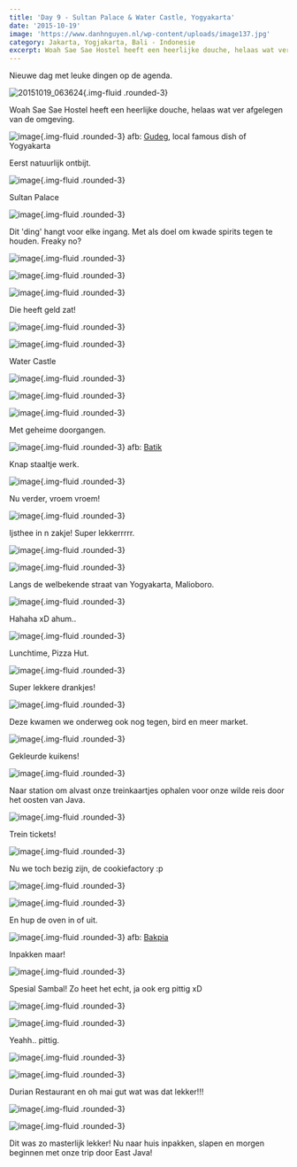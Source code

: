 ```yaml
---
title: 'Day 9 - Sultan Palace & Water Castle, Yogyakarta'
date: '2015-10-19'
image: 'https://www.danhnguyen.nl/wp-content/uploads/image137.jpg'
category: Jakarta, Yogjakarta, Bali - Indonesie
excerpt: Woah Sae Sae Hostel heeft een heerlijke douche, helaas wat ver afgelegen van de omgeving...
---
```


Nieuwe dag met leuke dingen op de agenda.

![20151019_063624](https://www.danhnguyen.nl/wp-content/uploads/20151019_063624-1024x576.jpg){.img-fluid .rounded-3}

Woah Sae Sae Hostel heeft een heerlijke douche, helaas wat ver afgelegen van de omgeving.

![image](https://www.danhnguyen.nl/wp-content/uploads/image161-1024x576.jpg){.img-fluid .rounded-3} afb: [Gudeg](https://en.m.wikipedia.org/wiki/Gudeg), local famous dish of Yogyakarta

Eerst natuurlijk ontbijt.

![image](https://www.danhnguyen.nl/wp-content/uploads/image119-1024x576.jpg){.img-fluid .rounded-3}

Sultan Palace

![image](https://www.danhnguyen.nl/wp-content/uploads/image120-1024x576.jpg){.img-fluid .rounded-3}

Dit 'ding' hangt voor elke ingang. Met als doel om kwade spirits tegen te houden. Freaky no?

![image](https://www.danhnguyen.nl/wp-content/uploads/image121-e1445261594172-1024x1820.jpg){.img-fluid .rounded-3}

![image](https://www.danhnguyen.nl/wp-content/uploads/image124-1024x576.jpg){.img-fluid .rounded-3}

![image](https://www.danhnguyen.nl/wp-content/uploads/image125-1024x576.jpg){.img-fluid .rounded-3}

Die heeft geld zat!

![image](https://www.danhnguyen.nl/wp-content/uploads/image127-1024x576.jpg){.img-fluid .rounded-3}

![image](https://www.danhnguyen.nl/wp-content/uploads/image129-1024x576.jpg){.img-fluid .rounded-3}

Water Castle

![image](https://www.danhnguyen.nl/wp-content/uploads/image165-1024x576.jpg){.img-fluid .rounded-3}

![image](https://www.danhnguyen.nl/wp-content/uploads/image163-1024x576.jpg){.img-fluid .rounded-3}

![image](https://www.danhnguyen.nl/wp-content/uploads/image136-1024x576.jpg){.img-fluid .rounded-3}

Met geheime doorgangen.

![image](https://www.danhnguyen.nl/wp-content/uploads/image135-1024x576.jpg){.img-fluid .rounded-3} afb: [Batik](https://en.m.wikipedia.org/wiki/Batik)

Knap staaltje werk.

![image](https://www.danhnguyen.nl/wp-content/uploads/image137-1024x576.jpg){.img-fluid .rounded-3}

Nu verder, vroem vroem!

![image](https://www.danhnguyen.nl/wp-content/uploads/image138-1024x576.jpg){.img-fluid .rounded-3}

Ijsthee in n zakje! Super lekkerrrrr.

![image](https://www.danhnguyen.nl/wp-content/uploads/image145-1024x576.jpg){.img-fluid .rounded-3}

![image](https://www.danhnguyen.nl/wp-content/uploads/image146-1024x576.jpg){.img-fluid .rounded-3}

Langs de welbekende straat van Yogyakarta, Malioboro.

![image](https://www.danhnguyen.nl/wp-content/uploads/image144-1024x576.jpg){.img-fluid .rounded-3}

Hahaha xD ahum..

![image](https://www.danhnguyen.nl/wp-content/uploads/image143-1024x576.jpg){.img-fluid .rounded-3}

Lunchtime, Pizza Hut.

![image](https://www.danhnguyen.nl/wp-content/uploads/image157-1024x576.jpg){.img-fluid .rounded-3}

Super lekkere drankjes!

![image](https://www.danhnguyen.nl/wp-content/uploads/image141-1024x576.jpg){.img-fluid .rounded-3}

Deze kwamen we onderweg ook nog tegen, bird en meer market.

![image](https://www.danhnguyen.nl/wp-content/uploads/image140-1024x576.jpg){.img-fluid .rounded-3}

Gekleurde kuikens!

![image](https://www.danhnguyen.nl/wp-content/uploads/image147-1024x576.jpg){.img-fluid .rounded-3}

Naar station om alvast onze treinkaartjes ophalen voor onze wilde reis door het oosten van Java.

![image](https://www.danhnguyen.nl/wp-content/uploads/image148-1024x576.jpg){.img-fluid .rounded-3}

Trein tickets!

![image](https://www.danhnguyen.nl/wp-content/uploads/image149-1024x576.jpg){.img-fluid .rounded-3}

Nu we toch bezig zijn, de cookiefactory :p

![image](https://www.danhnguyen.nl/wp-content/uploads/image150-1024x576.jpg){.img-fluid .rounded-3}

![image](https://www.danhnguyen.nl/wp-content/uploads/image151-1024x576.jpg){.img-fluid .rounded-3}

En hup de oven in of uit.

![image](https://www.danhnguyen.nl/wp-content/uploads/image152-1024x576.jpg){.img-fluid .rounded-3} afb: [Bakpia](https://en.m.wikipedia.org/wiki/Bakpia_Pathok)

Inpakken maar!

![image](https://www.danhnguyen.nl/wp-content/uploads/image153-1024x576.jpg){.img-fluid .rounded-3}

Spesial Sambal! Zo heet het echt, ja ook erg pittig xD

![image](https://www.danhnguyen.nl/wp-content/uploads/image154-1024x576.jpg){.img-fluid .rounded-3}

![image](https://www.danhnguyen.nl/wp-content/uploads/image155-1024x576.jpg){.img-fluid .rounded-3}

Yeahh.. pittig.

![image](https://www.danhnguyen.nl/wp-content/uploads/image156-1024x576.jpg){.img-fluid .rounded-3}

![image](https://www.danhnguyen.nl/wp-content/uploads/image158-1024x576.jpg){.img-fluid .rounded-3}

Durian Restaurant en oh mai gut wat was dat lekker!!!

![image](https://www.danhnguyen.nl/wp-content/uploads/image159-1024x576.jpg){.img-fluid .rounded-3}

![image](https://www.danhnguyen.nl/wp-content/uploads/image160-1024x576.jpg){.img-fluid .rounded-3}

Dit was zo masterlijk lekker!
Nu naar huis inpakken, slapen en morgen beginnen met onze trip door East Java!
